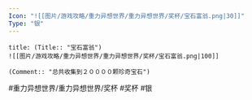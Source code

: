 ```yaml
---
Icon: "![[图片/游戏攻略/重力异想世界/重力异想世界/奖杯/宝石富翁.png|30]]"
Type: "银"
---
```

```ad-common-silver-trophy
title: (Title:: "宝石富翁")
![[图片/游戏攻略/重力异想世界/重力异想世界/奖杯/宝石富翁.png|100]]

(Comment:: "总共收集到２００００颗珍奇宝石")
```

#重力异想世界/重力异想世界/奖杯 #奖杯 #银
